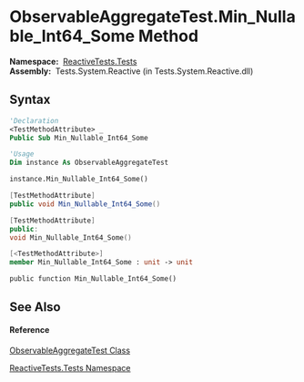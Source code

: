 # ObservableAggregateTest.Min\_Nullable\_Int64\_Some Method

**Namespace:**  [ReactiveTests.Tests](ReactiveTests.Tests\ReactiveTests.Tests.md)  
**Assembly:**  Tests.System.Reactive (in Tests.System.Reactive.dll)

## Syntax

```vb
'Declaration
<TestMethodAttribute> _
Public Sub Min_Nullable_Int64_Some
```

```vb
'Usage
Dim instance As ObservableAggregateTest

instance.Min_Nullable_Int64_Some()
```

```csharp
[TestMethodAttribute]
public void Min_Nullable_Int64_Some()
```

```c++
[TestMethodAttribute]
public:
void Min_Nullable_Int64_Some()
```

```fsharp
[<TestMethodAttribute>]
member Min_Nullable_Int64_Some : unit -> unit 
```

```jscript
public function Min_Nullable_Int64_Some()
```

## See Also

#### Reference

[ObservableAggregateTest Class](ObservableAggregateTest\ObservableAggregateTest.md)

[ReactiveTests.Tests Namespace](ReactiveTests.Tests\ReactiveTests.Tests.md)




